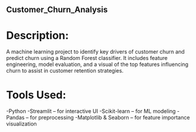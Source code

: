 ## Customer_Churn_Analysis
# Description:

A machine learning project to identify key drivers of customer churn and predict churn using a Random Forest classifier. It includes feature engineering, model evaluation, and a visual of the top features influencing churn to assist in customer retention strategies.

# Tools Used:

-Python
-Streamlit – for interactive UI
-Scikit-learn – for ML modeling
-Pandas – for preprocessing
-Matplotlib & Seaborn – for feature importance visualization
